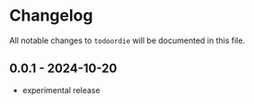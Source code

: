 # Changelog

All notable changes to `todoordie` will be documented in this file.

## 0.0.1 - 2024-10-20

- experimental release

